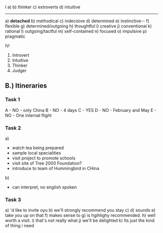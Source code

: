I
a)
b) thinker
c) extroverts
d) intuitive

---

a) **detached**
b) methodical
c) indecisive
d) determined
e) instinctive--
f) flexible
g) determined/outgoing
h) thoughtful
i) creative
j) conventional
k) rational
l) outgoing/tactful
m) self-contained
n) focused
o) impulsive
p) pragmatic

IV:
1. Introvert
2. Intuitive
3. Thinker
4. Judger

## B.) Itineraries
### Task 1
A - NO - only China
B - NO - 4 days
C - YES
D - NO - February and May
E - NO - One internal flight

### Task 2
a)
- watch tea being prepared
- sample local specialities
- visit project to promote schools
- visit site of Tree 2000 Foundation?
- introduce to team of Hummingbird in CHina

b)
- can interpret, no english spoken

### Task 3
a) 'd like to invite oyu
b) we'll strongly recommend you stay
c) 
d) sounds
e) take you up on that
f) makes sense to
g) is hgihlighy recommended.
h) well worth a visit.
i) that's not really what
j) we'll be delighted
k) Its just the kind of thing i need